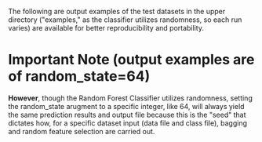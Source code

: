 The following are output examples of the test datasets in the upper directory ("examples," as the classifier utilizes randomness, so each run varies) are available for better reproducibility and portability.

# Important Note (output examples are of random_state=64)
**However**, though the Random Forest Classifier utilizes randomness, setting the random_state arugment to a specific integer, like 64, will always yield the same prediction results and output file because this is the "seed" that dictates how, for a specific dataset input (data file and class file), bagging and random feature selection are carried out.
